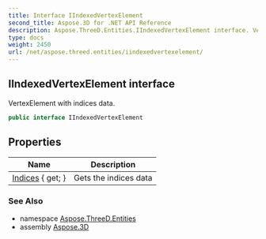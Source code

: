 ```yaml
---
title: Interface IIndexedVertexElement
second_title: Aspose.3D for .NET API Reference
description: Aspose.ThreeD.Entities.IIndexedVertexElement interface. VertexElement with indices data
type: docs
weight: 2450
url: /net/aspose.threed.entities/iindexedvertexelement/
---
```

## IIndexedVertexElement interface

VertexElement with indices data.

```csharp
public interface IIndexedVertexElement
```

## Properties

| Name | Description |
| --- | --- |
| [Indices](../../aspose.threed.entities/iindexedvertexelement/indices/) { get; } | Gets the indices data |

### See Also

* namespace [Aspose.ThreeD.Entities](../../aspose.threed.entities/)
* assembly [Aspose.3D](../../)



